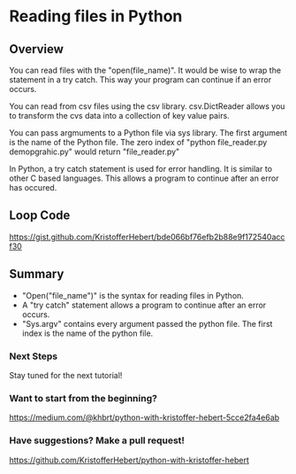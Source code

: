# Reading files in Python

## Overview
You can read files with the "open(file_name)". It would be wise to wrap the statement in a try catch. This way your program can continue if an error occurs.

You can read from csv files using the csv library. csv.DictReader allows you to transform the cvs data into a collection of key value pairs.

You can pass argmuments to a Python file via sys library. The first argument is the name of the Python file. The zero index of "python file_reader.py demopgrahic.py" would return "file_reader.py"

In Python, a try catch statement is used for error handling. It is similar to other C based languages. This allows a program to continue after an error has occured.

## Loop Code
https://gist.github.com/KristofferHebert/bde066bf76efb2b88e9f172540accf30

## Summary
- "Open("file_name")" is the syntax for reading files in Python.
- A "try catch" statement allows a program to continue after an error occurs.
- "Sys.argv" contains every argument passed the python file. The first index is the name of the python file.

### Next Steps
Stay tuned for the next tutorial!

### Want to start from the beginning?
https://medium.com/@khbrt/python-with-kristoffer-hebert-5cce2fa4e6ab

### Have suggestions? Make a pull request!
https://github.com/KristofferHebert/python-with-kristoffer-hebert